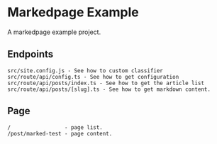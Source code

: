 # Markedpage Example

A markedpage example project.

## Endpoints
```
src/site.config.js - See how to custom classifier
src/route/api/config.ts - See how to get configuration
src/route/api/posts/index.ts - See how to get the article list
src/route/api/posts/[slug].ts - See how to get markdown content.
```

## Page
```
/                 - page list.
/post/marked-test - page content.
```